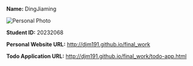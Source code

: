 **Name:** DingJiaming

![Personal Photo](https://c-ssl.duitang.com/uploads/blog/202101/28/20210128195950_d3596.thumb.1000_0.jpeg)

**Student ID:** 20232068

**Personal Website URL:** http://djm191.github.io/final_work

**Todo Application URL:** http://djm191.github.io/final_work/todo-app.html
